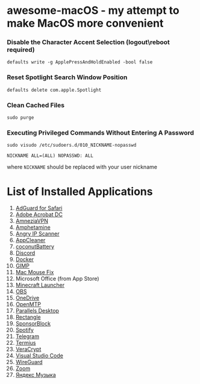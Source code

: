 # awesome-macOS - my attempt to make MacOS more convenient
### Disable the Character Accent Selection (logout\reboot required)
```defaults write -g ApplePressAndHoldEnabled -bool false```

### Reset Spotlight Search Window Position
```defaults delete com.apple.Spotlight```

### Clean Cached Files
```sudo purge```

### Executing Privileged Commands Without Entering A Password
```sudo visudo /etc/sudoers.d/010_NICKNAME-nopasswd```

```NICKNAME ALL=(ALL) NOPASSWD: ALL```

where `NICKNAME` should be replaced with your user nickname

# List of Installed Applications

1. [AdGuard for Safari](https://adguard.com/)
2. [Adobe Acrobat DC](https://get.adobe.com/reader/)
3. [AmneziaVPN](https://amnezia-vpn.org/)
4. [Amphetamine](https://apps.apple.com/us/app/amphetamine/id937984704)
5. [Angry IP Scanner](https://angryip.org/)
6. [AppCleaner](https://freemacsoft.net/appcleaner/)
7. [coconutBattery](https://www.coconut-flavour.com/coconutbattery/)
8. [Discord](https://discord.com/)
9. [Docker](https://www.docker.com/)
10. [GIMP](https://www.gimp.org/)
11. [Mac Mouse Fix](https://macmousefix.com/)  
12. Microsoft Office (from App Store)
13. [Minecraft Launcher](https://www.minecraft.net/)
14. [OBS](https://obsproject.com/)
15. [OneDrive](https://www.microsoft.com/en-us/microsoft-365/onedrive/online-cloud-storage)
16. [OpenMTP](https://openmtp.ganeshrvel.com/)
17. [Parallels Desktop](https://appstorrent.ru/61-parallels-desktop.html)
18. [Rectangle](https://rectangleapp.com/)
19. [SponsorBlock](https://sponsor.ajay.app/)
20. [Spotify](https://www.spotify.com/)
21. [Telegram](https://telegram.org/)
22. [Termius](https://termius.com/)
23. [VeraCrypt](https://www.veracrypt.fr/)  
24. [Visual Studio Code](https://code.visualstudio.com/)
25. [WireGuard](https://www.wireguard.com/)
26. [Zoom](https://zoom.us/)  
27. [Яндекс Музыка](https://music.yandex.ru/)  
